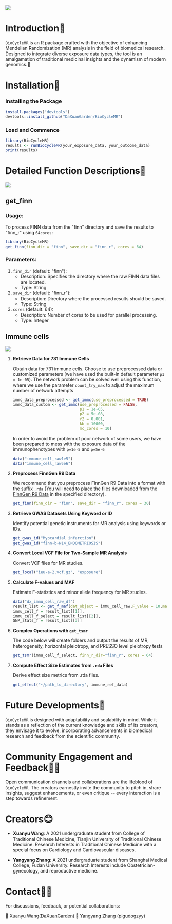 ![](https://github.com/DaXuanGarden/BioCycleMR/assets/140375963/f421447f-ccf5-4b3f-a384-b5ea677083a3)

# Introduction🎯

`BioCycleMR` is an R package crafted with the objective of enhancing Mendelian Randomization (MR) analysis in the field of biomedical research. Designed to integrate diverse exposure data types, the tool is an amalgamation of traditional medicinal insights and the dynamism of modern genomics.🌱

# Installation🎉

### Installing the Package

``` r
install.packages("devtools")
devtools::install_github("DaXuanGarden/BioCycleMR")
```

### Load and Commence

``` r
library(BioCycleMR)
results <- runBioCycleMR(your_exposure_data, your_outcome_data)
print(results)
```

# Detailed Function Descriptions📕

![](README/BioCycleMR_En.png)

## get_finn

### Usage:

To process FINN data from the "finn" directory and save the results to "finn_r" using `64cores`:

``` r
library(BioCycleMR)
get_finn(finn_dir = "finn", save_dir = "finn_r", cores = 64)
```

### Parameters:

1.  `finn_dir` (default: "finn"):
    -   Description: Specifies the directory where the raw FINN data files are located.
    -   Type: String
2.  `save_dir` (default: "finn_r"):
    -   Description: Directory where the processed results should be saved.
    -   Type: String
3.  `cores` (default: 64):
    -   Description: Number of cores to be used for parallel processing.
    -   Type: Integer

## Immune cells

![](README/BioCycleMR_immc_En.png)

1.  **Retrieve Data for 731 Immune Cells**

    Obtain data for 731 immune cells. Choose to use preprocessed data or customized parameters (we have used the built-in default parameter `p1 = 1e-05`). The network problem can be solved well using this function, where we use the parameter `count_try_max` to adjust the maximum number of network attempts

    ``` r
    immc_data_preprocessed <- get_immc(use_preprocessed = TRUE)
    immc_data_custom <- get_immc(use_preprocessed = FALSE, 
                                 p1 = 1e-05, 
                                 p2 = 5e-08, 
                                 r2 = 0.001, 
                                 kb = 10000, 
                                 mc_cores = 10)
    ```

    In order to avoid the problem of poor network of some users, we have been prepared to mess with the exposure data of the immunophenotypes with `p=1e-5` and `p=5e-6`

    ``` r
    data("immune_cell_raw1e5")
    data("immune_cell_raw5e6")
    ```

2.  **Preprocess FinnGen R9 Data**

    We recommend that you preprocess FinnGen R9 Data into a format with the suffix `.rda` (You will need to place the files downloaded from the [FinnGen R9 Data](https://www.finngen.fi/en/access_results) in the specified directory).

    ``` r
    get_finn(finn_dir = "finn", save_dir = "finn_r", cores = 30)
    ```

3.  **Retrieve GWAS Datasets Using Keyword or ID**

    Identify potential genetic instruments for MR analysis using keywords or IDs.

    ``` r
    get_gwas_id("Myocardial infarction")
    get_gwas_id("finn-b-N14_ENDOMETRIOSIS")
    ```

4.  **Convert Local VCF File for Two-Sample MR Analysis**

    Convert VCF files for MR studies.

    ``` r
    get_local("ieu-a-2.vcf.gz", "exposure")
    ```

5.  **Calculate F-values and MAF**

    Estimate F-statistics and minor allele frequency for MR studies.

    ``` r
    data("dx_immu_cell_raw_df")
    result_list <- get_f_maf(dat_object = immu_cell_raw,F_value = 10,maf_threshold = 0.01,)
    immu_cell_f = result_list[[1]],
    immu_cell_f_select = result_list[[2]],
    SNP_stats_f = result_list[[3]]
    ```

6.  **Complex Operations with `get_tsmr`**

    The code below will create folders and output the results of MR, heterogeneity, horizontal pleiotropy, and PRESSO level pleiotropy tests

    ``` r
    get_tsmr(immu_cell_f_select, finn_r_dir="finn_r", cores = 64)
    ```

7.  **Compute Effect Size Estimates from `.rda` Files**

    Derive effect size metrics from .rda files.

    ``` r
    get_effect("~/path_to_directory", immune_ref_data)
    ```

# Future Developments🐾

`BioCycleMR` is designed with adaptability and scalability in mind. While it stands as a reflection of the current knowledge and skills of its creators, they envisage it to evolve, incorporating advancements in biomedical research and feedback from the scientific community.

# Community Engagement and Feedback👏🏻

Open communication channels and collaborations are the lifeblood of `BioCycleMR`. The creators earnestly invite the community to pitch in, share insights, suggest enhancements, or even critique -- every interaction is a step towards refinement.

# Creators😊

-   **Xuanyu Wang**: A 2021 undergraduate student from College of Traditional Chinese Medicine, Tianjin University of Traditional Chinese Medicine. Research Interests in Traditional Chinese Medicine with a special focus on Cardiology and Cardiovascular diseases.

-   **Yangyang Zhang**: A 2021 undergraduate student from Shanghai Medical College, Fudan University. Research Interests include Obstetrician-gynecology, and reproductive medicine.

# Contact✍🏻

For discussions, feedback, or potential collaborations:

📧 [Xuanyu Wang(DaXuanGarden)](mailto:daxuan111000@163.com) 📧 [Yangyang Zhang (pigudogzyy)](mailto:pigudogzyy@gmail.com)
